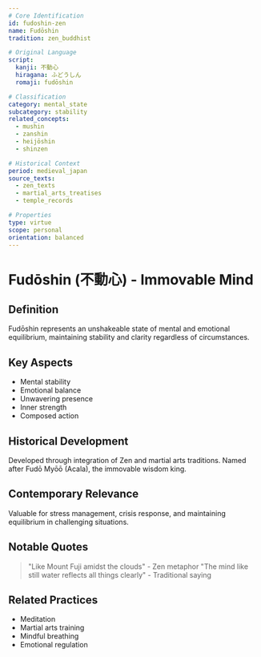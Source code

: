```yaml
---
# Core Identification
id: fudoshin-zen
name: Fudōshin
tradition: zen_buddhist

# Original Language
script:
  kanji: 不動心
  hiragana: ふどうしん
  romaji: fudōshin

# Classification
category: mental_state
subcategory: stability
related_concepts:
  - mushin
  - zanshin
  - heijōshin
  - shinzen

# Historical Context
period: medieval_japan
source_texts:
  - zen_texts
  - martial_arts_treatises
  - temple_records

# Properties
type: virtue
scope: personal
orientation: balanced
---
```


# Fudōshin (不動心) - Immovable Mind

## Definition
Fudōshin represents an unshakeable state of mental and emotional equilibrium, maintaining stability and clarity regardless of circumstances.

## Key Aspects
- Mental stability
- Emotional balance
- Unwavering presence
- Inner strength
- Composed action

## Historical Development
Developed through integration of Zen and martial arts traditions. Named after Fudō Myōō (Acala), the immovable wisdom king.

## Contemporary Relevance
Valuable for stress management, crisis response, and maintaining equilibrium in challenging situations.

## Notable Quotes
> "Like Mount Fuji amidst the clouds" - Zen metaphor
> "The mind like still water reflects all things clearly" - Traditional saying

## Related Practices
- Meditation
- Martial arts training
- Mindful breathing
- Emotional regulation
